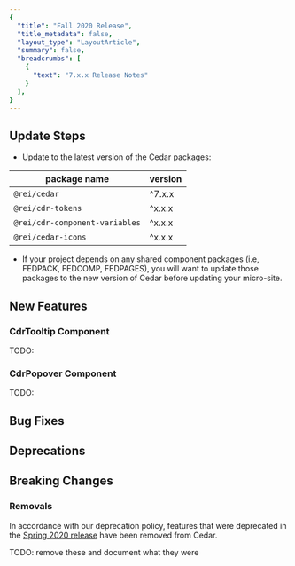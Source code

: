 ```yaml
---
{
  "title": "Fall 2020 Release",
  "title_metadata": false,
  "layout_type": "LayoutArticle",
  "summary": false,
  "breadcrumbs": [
    {
      "text": "7.x.x Release Notes"
    }
  ],
}
---
```


<cdr-doc-table-of-contents-shell parentSelector='h2' childSelector='h3'>

## Update Steps

- Update to the latest version of the Cedar packages:

| package name | version |
|--------------|---------|
| `@rei/cedar` | ^7.x.x |
| `@rei/cdr-tokens` | ^x.x.x |
| `@rei/cdr-component-variables` | ^x.x.x |
| `@rei/cedar-icons` | ^x.x.x |

- If your project depends on any shared component packages (i.e, FEDPACK, FEDCOMP, FEDPAGES), you will want to update those packages to the new version of Cedar before updating your micro-site.

## New Features

### CdrTooltip Component

TODO:

### CdrPopover Component

TODO:

## Bug Fixes

## Deprecations

## Breaking Changes

### Removals

In accordance with our deprecation policy, features that were deprecated in the [Spring 2020 release](../spring-2020/#deprecations) have been removed from Cedar.

TODO: remove these and document what they were

</cdr-doc-table-of-contents-shell>
